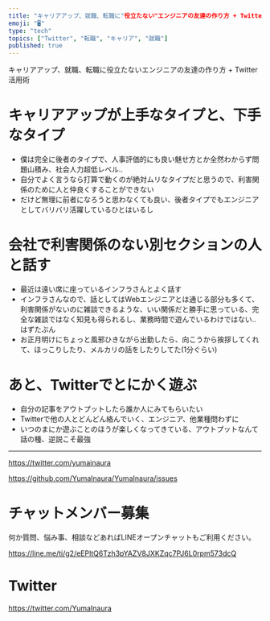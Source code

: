 ```yaml
---
title: "キャリアアップ、就職、転職に"役立たない"エンジニアの友達の作り方 + Twitter活用術"
emoji: "🖥"
type: "tech"
topics: ["Twitter", "転職", "キャリア", "就職"]
published: true
---
```


キャリアアップ、就職、転職に役立たないエンジニアの友達の作り方 + Twitter活用術

# キャリアアップが上手なタイプと、下手なタイプ

- 僕は完全に後者のタイプで、人事評価的にも良い魅せ方とか全然わからず問題山積み、社会人力超低レベル‥
- 自分でよく言うなら打算で動くのが絶対ムリなタイプだと思うので、利害関係のために人と仲良くすることができない
- だけど無理に前者になろうと思わなくても良い、後者タイプでもエンジニアとしてバリバリ活躍しているひとはいるし

# 会社で利害関係のない別セクションの人と話す

- 最近は遠い席に座っているインフラさんとよく話す
- インフラさんなので、話としてはWebエンジニアとは通じる部分も多くて、利害関係がないのに雑談できるような、いい関係だと勝手に思っている、完全な雑談ではなく知見も得られるし、業務時間で遊んでいるわけではない‥はずたぶん
- お正月明けにちょっと風邪ひきながら出勤したら、向こうから挨拶してくれて、ほっこりしたり、メルカリの話をしたりしてた(1分ぐらい)

# あと、Twitterでとにかく遊ぶ

- 自分の記事をアウトプットしたら誰か人にみてもらいたい
- Twitterで他の人とどんどん絡んでいく、エンジニア、他業種問わずに
- いつのまにか遊ぶことのほうが楽しくなってきている、アウトプットなんて話の種、逆説こそ最強

---

https://twitter.com/yumainaura

https://github.com/YumaInaura/YumaInaura/issues









<!-- Update From Qiita API -->

# チャットメンバー募集


何か質問、悩み事、相談などあればLINEオープンチャットもご利用ください。

https://line.me/ti/g2/eEPltQ6Tzh3pYAZV8JXKZqc7PJ6L0rpm573dcQ





# Twitter


https://twitter.com/YumaInaura


<!-- Update From Qiita API -->


